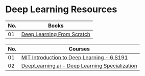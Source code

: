 # Deep Learning Resources

| No. | Books    |
|-------- | -------- | 
| 01 |[Deep Learning From Scratch](https://github.com/Nyur-AI/Coding-Resources/blob/main/Deep%20Learning/Books/Deep%20Learning%20from%20Scratch.pdf)|

| No.| Courses    |
|-------- | -------- | 
| 01 | [MIT Introduction to Deep Learning - 6.S191](https://www.youtube.com/playlist?list=PLtBw6njQRU-rwp5__7C0oIVt26ZgjG9NI)|
| 02 | [DeepLearning.ai - Deep Learning Specialization](https://www.coursera.org/specializations/deep-learning?)|